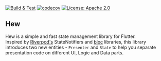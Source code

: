 <p>
<a href="https://github.com/festelo/hew/actions"><img src="https://github.com/festelo/hew/actions/workflows/tests.yml/badge.svg" alt="Build & Test"></a>
<a href="https://codecov.io/gh/festelo/hew"><img src="https://codecov.io/gh/festelo/hew/branch/master/graph/badge.svg" alt="codecov"></a>
<a href="https://opensource.org/licenses/Apache-2.0"><img src="https://img.shields.io/badge/License-Apache_2.0-blue.svg" alt="License: Apache 2.0"></a>
</p>

## Hew

Hew is a simple and fast state management library for Flutter.  
Inspired by [Riverpod's](https://riverpod.dev/) StateNotifiers and [bloc](https://pub.dev/packages/bloc) libraries, this library introduces two new entities - `Presenter` and `State` to help you separate presentation code on different UI, Logic and Data parts.

